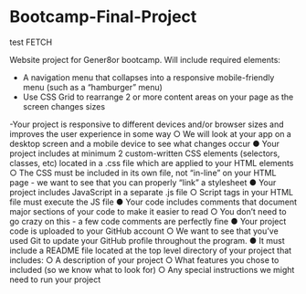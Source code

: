 # Bootcamp-Final-Project

 test FETCH
 
Website project for Gener8or bootcamp. Will include required elements:
- A navigation menu that collapses into a responsive mobile-friendly menu (such as a “hamburger” menu)
- Use CSS Grid to rearrange 2 or more content areas on your page as the screen changes sizes

-Your project is responsive to different devices and/or browser sizes and improves the user experience in some way
○ We will look at your app on a desktop screen and a mobile device to see what changes occur
● Your project includes at minimum 2 custom-written CSS elements (selectors, classes, etc) located in a .css file which are applied to your HTML elements
○ The CSS must be included in its own file, not “in-line” on your HTML page - we want to see that you can properly “link” a stylesheet
● Your project includes JavaScript in a separate .js file
○ Script tags in your HTML file must execute the JS file
● Your code includes comments that document major sections of your code to make it easier to read
○ You don’t need to go crazy on this - a few code comments are perfectly fine ● Your project code is uploaded to your GitHub account
○ We want to see that you’ve used Git to update your GitHub profile throughout the program.
● It must include a README file located at the top level directory of your project that includes:
○ A description of your project
○ What features you chose to included (so we know what to look for)
○ Any special instructions we might need to run your project

